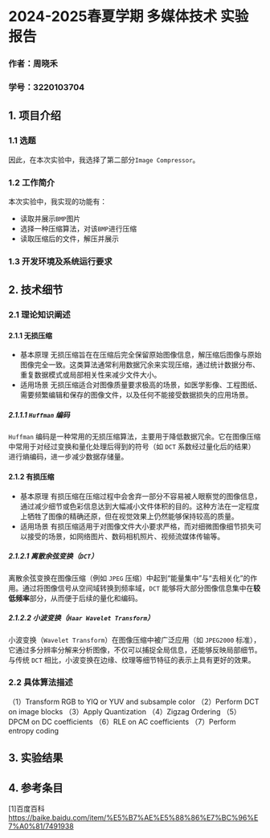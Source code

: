 # 2024-2025春夏学期 多媒体技术 实验报告
### 作者：周晓禾
### 学号：3220103704

## 1. 项目介绍
### 1.1 选题
因此，在本次实验中，我选择了第二部分`Image Compressor`。
### 1.2 工作简介
本次实验中，我实现的功能有：
- 读取并展示`BMP`图片
- 选择一种压缩算法，对该`BMP`进行压缩
- 读取压缩后的文件，解压并展示
### 1.3 开发环境及系统运行要求
## 2. 技术细节
### 2.1 理论知识阐述
#### 2.1.1 无损压缩
- 基本原理
无损压缩旨在在压缩后完全保留原始图像信息，解压缩后图像与原始图像完全一致。这类算法通常利用数据冗余来实现压缩，通过统计数据分布、重复数据模式或局部相关性来减少文件大小。
- 适用场景
无损压缩适合对图像质量要求极高的场景，如医学影像、工程图纸、需要频繁编辑和保存的图像文件，以及任何不能接受数据损失的应用场景。
##### 2.1.1.1 `Huffman` 编码
`Huffman` 编码是一种常用的无损压缩算法，主要用于降低数据冗余。它在图像压缩中常用于对经过变换和量化处理后得到的符号（如 `DCT` 系数经过量化后的结果）进行熵编码，进一步减少数据存储量。
#### 2.1.2 有损压缩
- 基本原理
有损压缩在压缩过程中会舍弃一部分不容易被人眼察觉的图像信息，通过减少细节或色彩信息达到大幅减小文件体积的目的。这种方法在一定程度上牺牲了图像的精确还原，但在视觉效果上仍然能够保持较高的质量。
- 适用场景
有损压缩适用于对图像文件大小要求严格，而对细微图像细节损失可以接受的场景，如网络图片、数码相机照片、视频流媒体传输等。
##### 2.1.2.1 离散余弦变换（`DCT`）
离散余弦变换在图像压缩（例如 `JPEG` 压缩）中起到“能量集中”与“去相关化”的作用。通过将图像信号从空间域转换到频率域，`DCT` 能够将大部分图像信息集中在**较低频率**部分，从而便于后续的量化和编码。
##### 2.1.2.2 小波变换（`Haar Wavelet Transform`）
小波变换（`Wavelet Transform`）在图像压缩中被广泛应用（如 `JPEG2000` 标准），它通过多分辨率分解来分析图像，不仅可以捕捉全局信息，还能够反映局部细节。与传统 `DCT` 相比，小波变换在边缘、纹理等细节特征的表示上具有更好的效果。
### 2.2 具体算法描述

（1）Transform RGB to YIQ or YUV and subsample color
（2）Perform DCT on image blocks
（3）Apply Quantization
（4）Zigzag Ordering
（5）DPCM on DC coefficients
（6）RLE on AC coefficients
（7）Perform entropy coding

## 3. 实验结果
## 4. 参考条目
[1]百度百科 https://baike.baidu.com/item/%E5%B7%AE%E5%88%86%E7%BC%96%E7%A0%81/7491938
